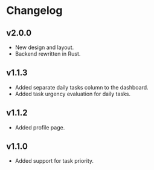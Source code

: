 # Changelog

## v2.0.0
- New design and layout.
- Backend rewritten in Rust.

## v1.1.3
- Added separate daily tasks column to the dashboard.
- Added task urgency evaluation for daily tasks.

## v1.1.2
- Added profile page.

## v1.1.0
- Added support for task priority.
